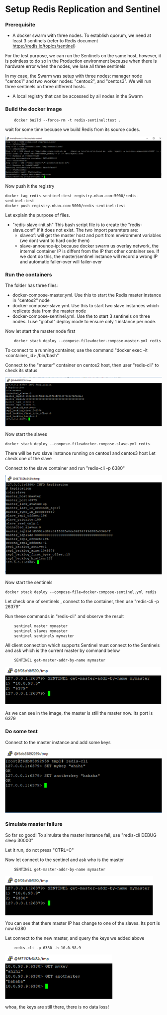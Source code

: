# Setup Redis Replication and Sentinel

### Prerequisite


- A docker swarm with three nodes. To establish quorum, we need at least 3 sentinels (refer to Redis document https://redis.io/topics/sentinel)

For the test purpose, we can run the Sentinels on the same host, however, it is pointless to do so in the Production environment because when there is hardware error when the nodes, we lose all three sentinels

In my case, the Swarm was setup with three nodes: manager node "centos1" and two worker nodes: "centos2", and "centos3".  We will run three sentinels on three different hosts.

- A local registry that can be accessed by all nodes in the Swarm

### Build the docker image

```
	docker build --force-rm -t redis-sentinel:test .
```

wait for some time becuase we build Redis from its source codes.

<img src="docs/01-build.png" />

Now push it the registry

```
docker tag redis-sentinel:test registry.nhan.com:5000/redis-sentinel:test
docker push registry.nhan.com:5000/redis-sentinel:test
```

Let explain the purpose of files.
- "redis-slave-init.sh" This bash script file is to create the "redis-slave.conf" if it does not exist. The two import paramters are:
	+ slaveof: will get the master host and port from environment variables (we dont want to hard code them)
	+ slave-announce-ip: because docker swarm us overlay network, the internal container IP is diffent from the IP that other container see. If we dont do this, the master/sentinel instance will record a wrong IP and automatic failer-over will failer-over

### Run the containers

The folder has three files:
- docker-compose-master.yml. Use this to start the Redis master instance in "centos2" node
- docker-compose-slave.yml. Use this to start two slave instances which replicate data from the master node
- docker-compose-sentinel.yml. Use the to start 3 sentinels on three nodes. I use "global" deploy mode to ensure only 1 instance per node.

Now let start the master node first

```
	docker stack deploy --compose-file=docker-compose-master.yml redis
```

To connect to a running container, use the command "docker exec -it <container_id> /bin/bash"

Connect to the "master" container on centos2 host, then user "redis-cli" to check its status

<img src="docs/02-master-status.png" />

Now start the slaves

```
docker stack deploy --compose-file=docker-compose-slave.yml redis
```
There will be two slave instance running on centos1 and centos3 host
Let check one of the slave

Connect to the slave container and run "redis-cli -p 6380"

<img src="docs/02-slave-status.png" />

Now start the sentinels

```
docker stack deploy --compose-file=docker-compose-sentinel.yml redis
```

Let check one of sentinels , connect to the container, then use "redis-cli -p 26379"

Run these commands in "redis-cli" and observe the result
```
	sentinel master mymaster
	sentinel slaves mymaster
	sentinel sentinels mymaster
```

All client connection which supports Sentinel must connect to the Sentinels and ask which is the current master by command below

```
	SENTINEL get-master-addr-by-name mymaster
```
<img src="docs/04-checkwhoismaster.png" />

As we can see in the image, the master is still the master now. Its port is 6379

### Do some test

Connect to the master instance and add some keys

<img src="docs/03-addkeys.png" />


### Simulate master failure

So far so good!
To simulate the master instance fail, use "redis-cli DEBUG sleep 30000"

Let it run, do not press "CTRL+C"

Now let connect to the sentinel and ask who is the master

```
	SENTINEL get-master-addr-by-name mymaster
```

<img src="docs/05-checkmaster.png"/>

You can see that there master IP has change to one of the slaves. Its port is now 6380

Let connect to the new master, and query the keys we added above
```
	redis-cli -p 6380 -h 10.0.98.9
```

<img src="docs/06-getkey.png" />

whoa, the keys are still there, there is no data loss!




